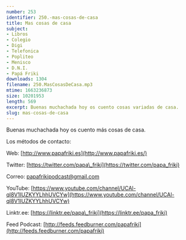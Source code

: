 ```yaml
---
number: 253
identifier: 250.-mas-cosas-de-casa
title: Mas cosas de casa
subject:
- Libros
- Colegio
- Digi
- Telefonica
- Popliteo
- Menisco
- D.N.I.
- Papá Friki
downloads: 1304
filename: 250.MasCosasDeCasa.mp3
mtime: 1663236873
size: 10201953
length: 569
excerpt: Buenas muchachada hoy os cuento cosas variadas de casa.
slug: mas-cosas-de-casa
---
```

Buenas muchachada hoy os cuento más cosas de casa.

Los métodos de contacto:

Web: [http://www.papafriki.es](http://www.papafriki.es/)

Twitter: [https://twitter.com/papa\_friki](https://twitter.com/papa_friki)

Correo: [papafrikipodcast@gmail.com](https://archive.org/details/papafrikipodast@gmail.com)

YouTube: [https://www.youtube.com/channel/UCAl-ql8V1IUZKYYLhhUVCYw](https://www.youtube.com/channel/UCAl-ql8V1IUZKYYLhhUVCYw)

Linktr.ee: [https://linktr.ee/papa\_friki](https://linktr.ee/papa_friki)

Feed Podcast: [http://feeds.feedburner.com/papafriki](http://feeds.feedburner.com/papafriki)